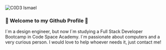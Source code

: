 ![C0D3 Ismael](https://user-images.githubusercontent.com/113632922/202424730-b8cbbe3f-915b-423a-9cfe-ce1ee47fa759.jpg)
### 👋 Welcome to my Github Profile 👋
I´m a design engineer, but now I´m studying a Full Stack Developer Bootcamp in Code Space Academy.
I´m passionate about computers and a very curious person. I would love to help whoever needs it, just contact me!
<!--
**IsmaelBoule/IsmaelBoule** is a ✨ _special_ ✨ repository because its `README.md` (this file) appears on your GitHub profile.

Here are some ideas to get you started:

- 🔭 I’m currently working on ...
- 🌱 I’m currently learning ...
- 👯 I’m looking to collaborate on ...
- 🤔 I’m looking for help with ...
- 💬 Ask me about ...
- 📫 How to reach me: ...
- 😄 Pronouns: ...
- ⚡ Fun fact: ...
-->
